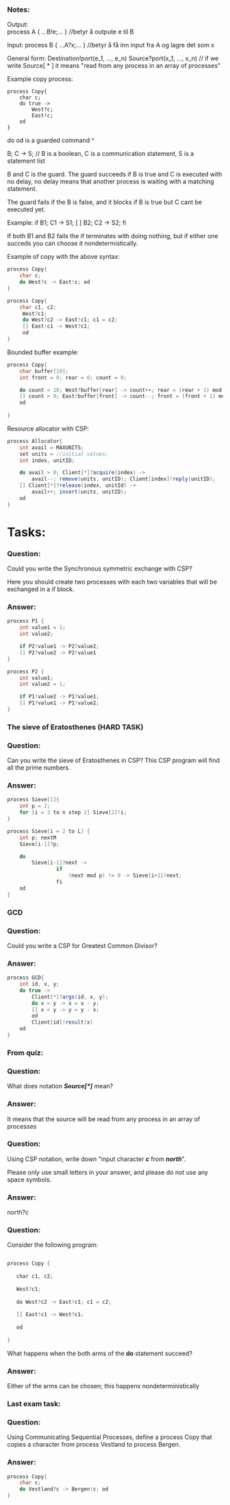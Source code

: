 ### Notes:

Output:  
process A { ...B!e;... } //betyr å outpute e til B

Input:
process B { ...A?x;... } //betyr å få inn input fra A og lagre det som x

General form:
Destination!port(e_1, ..., e_n)
Source?port(x_1, ..., x_n)  // if we write Source[ * ] it means "read from any process in an array of processes"

Example copy process:
```
process Copy{
	char c;
	do true ->
		West?c;
		East!c;
	od
}
```

do od is a guarded command ^


B;  C -> S; // B is a boolean, C is a communication statement, S is a statement list

B and C is the guard. The guard succeeds if B is true and C is executed with no delay, no delay means that another process is waiting with a matching statement.

The guard fails if the B is false, and it blocks if B is true but C cant be executed yet.


Example:
if B1; C1 -> S1;
[ ] B2; C2 -> S2;
fi

If both B1 and B2 fails the if terminates with doing nothing, but if either one succeds  you can choose it nondetermistically. 


Example of copy with the above syntax:

```java
process Copy{
	char c;
	do West?c -> East!c; od
}
```

```java
process Copy{
	char c1, c2;
	 West?c1; 
	 do West?c2 -> East!c1; c1 = c2;
	 [] East!c1 -> West?c1;
	 od
}
```

Bounded buffer example:

```java
process Copy{
	char buffer[10];
	int front = 0; rear = 0; count = 0;

	do count < 10; West?buffer[rear] -> count++; rear = (rear + 1) mod 10; 
	[] count > 0; East!buffer[front] -> count--; front = (front + 1) mod 10;
	od
	
}

```


Resource allocator with CSP:

```java
process Allocator{
	int avail = MAXUNITS;
	set units = //initial values;
	int index, unitID;

	do avail > 0; Client[*]?acquire(index) -> 
		avail--; remove(units, unitID); Client[index]!reply(unitID);
	[] Client[*]?release(index, unitId) -> 
		avail++; insert(units, unitID);
	od
}
```



# Tasks:
### Question:

Could you write the Synchronous symmetric exchange with CSP?

Here you should create two processes with each two variables that will be exchanged in a if block.

### Answer:

```java
process P1 {
	int value1 = 1;
	int value2;

	if P2!value1 -> P2?value2;
	[] P2?value2 -> P2!value1
}

process P2 {
	int value1;
	int value2 = 1;

	if P1!value2 -> P1?value1;
	[] P1?value1 -> P1!value2;
}
```
### The sieve of Eratosthenes (HARD TASK)
### Question:
Can you write the sieve of Eratosthenes in CSP? This CSP program will find all the prime numbers.

### Answer:

```java
process Sieve[1]{
	int p = 2;
	for [i = 3 to n step 2] Sieve[2]!i;
}

process Sieve[i = 2 to L] {
	int p; nextM
	Sieve[i-1]?p;

	do
		Sieve[i-1]?next -> 
				if 
					(next mod p) != 0 -> Sieve[i+1]!next;
				fi
	od
}
```


### GCD
### Question:
Could you write a CSP for Greatest Common Divisor?

### Answer:

```java
process GCD{
	int id, x, y;
	do true ->
		Client[*]?args(id, x, y);
		do x > y -> x = x - y;
		[] x < y -> y = y - x;
		od
		Client[id]!result(x)
	od
}
```


### From quiz:

### Question:
What does notation _**Source[*]**_ mean?

### Answer:
It means that the source will be read from any process in an array of processes


### Question:
Using CSP notation, write down "input character _**c**_ from _**north**_".

Please only use small letters in your answer, and please do not use any space symbols.

### Answer:
north?c

### Question:
Consider the following program:

```java

process Copy {  
  
   char c1, c2;  
  
   West?c1;  
  
   do West?c2 -> East!c1; c1 = c2;  
  
   [] East!c1 -> West?c1;  
  
   od 
  
}
```

What happens when the both arms of the **do** statement succeed?

### Answer:
Either of the arms can be chosen; this happens nondeterministically





### Last exam task:
### Question: 
Using Communicating Sequential Processes, define a process Copy that copies a character from process Vestland to process Bergen.

### Answer:

```java
process Copy{
	char c;
	do Vestland?c -> Bergen!c; od
}
```


